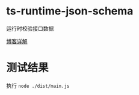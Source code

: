 # ts-runtime-json-schema
运行时校验接口数据

[博客详解](https://github.com/Weiyu-Chen/blog/issues/13)

# 测试结果
执行 `node ./dist/main.js`